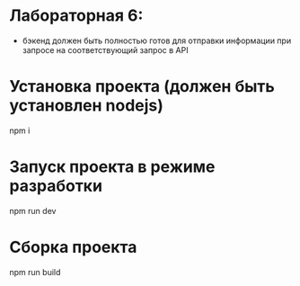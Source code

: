 # Лабораторная 6:
- бэкенд должен быть полностью готов для отправки информации при запросе на соответствующий запрос в API

# Установка проекта (должен быть установлен nodejs)
npm i

# Запуск проекта в режиме разработки
npm run dev

# Сборка проекта
npm run build